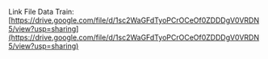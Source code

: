 Link File Data Train:
[https://drive.google.com/file/d/1sc2WaGFdTyoPCrOCeOf0ZDDDgV0VRDN5/view?usp=sharing](https://drive.google.com/file/d/1sc2WaGFdTyoPCrOCeOf0ZDDDgV0VRDN5/view?usp=sharing)
